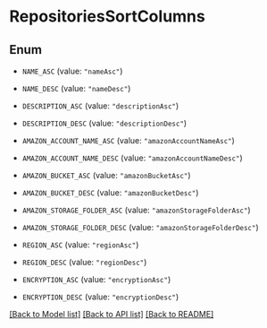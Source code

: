 # RepositoriesSortColumns

## Enum


* `NAME_ASC` (value: `"nameAsc"`)

* `NAME_DESC` (value: `"nameDesc"`)

* `DESCRIPTION_ASC` (value: `"descriptionAsc"`)

* `DESCRIPTION_DESC` (value: `"descriptionDesc"`)

* `AMAZON_ACCOUNT_NAME_ASC` (value: `"amazonAccountNameAsc"`)

* `AMAZON_ACCOUNT_NAME_DESC` (value: `"amazonAccountNameDesc"`)

* `AMAZON_BUCKET_ASC` (value: `"amazonBucketAsc"`)

* `AMAZON_BUCKET_DESC` (value: `"amazonBucketDesc"`)

* `AMAZON_STORAGE_FOLDER_ASC` (value: `"amazonStorageFolderAsc"`)

* `AMAZON_STORAGE_FOLDER_DESC` (value: `"amazonStorageFolderDesc"`)

* `REGION_ASC` (value: `"regionAsc"`)

* `REGION_DESC` (value: `"regionDesc"`)

* `ENCRYPTION_ASC` (value: `"encryptionAsc"`)

* `ENCRYPTION_DESC` (value: `"encryptionDesc"`)


[[Back to Model list]](../README.md#documentation-for-models) [[Back to API list]](../README.md#documentation-for-api-endpoints) [[Back to README]](../README.md)


